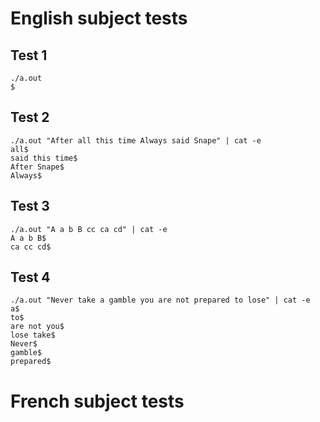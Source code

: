 # English subject tests
## Test 1
```
./a.out
$
```
## Test 2
```
./a.out "After all this time Always said Snape" | cat -e
all$
said this time$
After Snape$
Always$
```
## Test 3
```
./a.out "A a b B cc ca cd" | cat -e
A a b B$
ca cc cd$
```
## Test 4
```
./a.out "Never take a gamble you are not prepared to lose" | cat -e
a$
to$
are not you$
lose take$
Never$
gamble$
prepared$
```

# French subject tests
